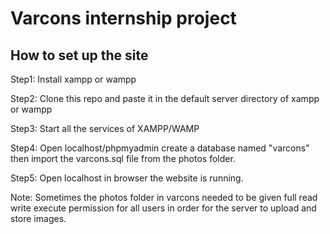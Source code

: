 # Varcons internship project

## How to set up the site

Step1: Install xampp or wampp 

Step2: Clone this repo and paste it in the default server directory of xampp or wampp

Step3: Start all the services of XAMPP/WAMP

Step4: Open localhost/phpmyadmin create a database named "varcons" then import the varcons.sql file from the photos folder.

Step5: Open localhost in browser the website is running.

Note: Sometimes the photos folder in varcons needed to be given full read write execute permission for all users in order for the server to upload and store images.